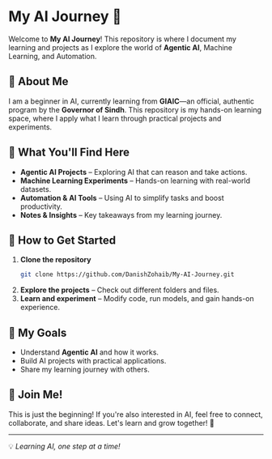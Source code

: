 # My AI Journey 🚀

Welcome to **My AI Journey**! This repository is where I document my learning and projects as I explore the world of **Agentic AI**, Machine Learning, and Automation.

## 🌱 About Me
I am a beginner in AI, currently learning from **GIAIC**—an official, authentic program by the **Governor of Sindh**. This repository is my hands-on learning space, where I apply what I learn through practical projects and experiments.

## 📂 What You'll Find Here
- **Agentic AI Projects** – Exploring AI that can reason and take actions.
- **Machine Learning Experiments** – Hands-on learning with real-world datasets.
- **Automation & AI Tools** – Using AI to simplify tasks and boost productivity.
- **Notes & Insights** – Key takeaways from my learning journey.

## 🚀 How to Get Started
1. **Clone the repository**
   ```bash
   git clone https://github.com/DanishZohaib/My-AI-Journey.git
   ```
2. **Explore the projects** – Check out different folders and files.
3. **Learn and experiment** – Modify code, run models, and gain hands-on experience.

## 🎯 My Goals
- Understand **Agentic AI** and how it works.
- Build AI projects with practical applications.
- Share my learning journey with others.

## 🤝 Join Me!
This is just the beginning! If you're also interested in AI, feel free to connect, collaborate, and share ideas. Let's learn and grow together! 🚀

---
💡 *Learning AI, one step at a time!*

